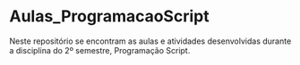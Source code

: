 # Aulas_ProgramacaoScript
Neste repositório se encontram as aulas e atividades desenvolvidas durante a disciplina do 2º semestre, Programação Script.
